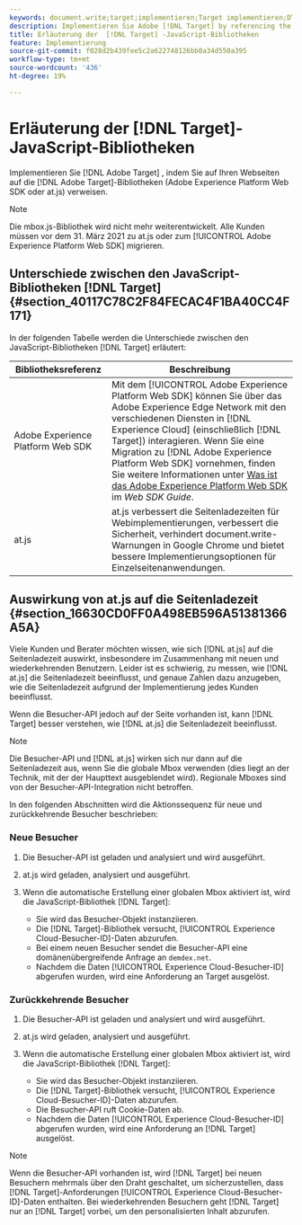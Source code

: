 ```yaml
---
keywords: document.write;target;implementieren;Target implementieren;DTM;at.js;Adobe Experience Platform Web Skd;aep Web SDK;Web SDK
description: Implementieren Sie Adobe [!DNL Target] by referencing the [!DNL Target] JavaScript-Bibliotheken auf Ihren Webseiten.
title: Erläuterung der  [!DNL Target] -JavaScript-Bibliotheken
feature: Implementierung
source-git-commit: f028d2b439fee5c2a622748126bb0a34d550a395
workflow-type: tm+mt
source-wordcount: '436'
ht-degree: 19%

---
```



# Erläuterung der [!DNL Target]-JavaScript-Bibliotheken

Implementieren Sie [!DNL Adobe Target] , indem Sie auf Ihren Webseiten auf die [!DNL Adobe Target]-Bibliotheken (Adobe Experience Platform Web SDK oder at.js) verweisen.

>[!NOTE]
>
>Die mbox.js-Bibliothek wird nicht mehr weiterentwickelt. Alle Kunden müssen vor dem 31. März 2021 zu at.js oder zum [!UICONTROL Adobe Experience Platform Web SDK] migrieren.

## Unterschiede zwischen den JavaScript-Bibliotheken [!DNL Target] {#section_40117C78C2F84FECAC4F1BA40CC4F171}

In der folgenden Tabelle werden die Unterschiede zwischen den JavaScript-Bibliotheken [!DNL Target] erläutert:

| Bibliotheksreferenz | Beschreibung |
|--- |--- |
| Adobe Experience Platform Web SDK | Mit dem [!UICONTROL Adobe Experience Platform Web SDK] können Sie über das Adobe Experience Edge Network mit den verschiedenen Diensten in [!DNL Experience Cloud] (einschließlich [!DNL Target]) interagieren. Wenn Sie eine Migration zu [!DNL Adobe Experience Platform Web SDK] vornehmen, finden Sie weitere Informationen unter [Was ist das Adobe Experience Platform Web SDK](/help/c-implementing-target/c-implementing-target-for-client-side-web/aep-web-sdk.md) im *Web SDK Guide*. |
| at.js | at.js verbessert die Seitenladezeiten für Webimplementierungen, verbessert die Sicherheit, verhindert document.write-Warnungen in Google Chrome und bietet bessere Implementierungsoptionen für Einzelseitenanwendungen. |

## Auswirkung von at.js auf die Seitenladezeit {#section_16630CD0FF0A498EB596A51381366A5A}

Viele Kunden und Berater möchten wissen, wie sich [!DNL at.js] auf die Seitenladezeit auswirkt, insbesondere im Zusammenhang mit neuen und wiederkehrenden Benutzern. Leider ist es schwierig, zu messen, wie [!DNL at.js] die Seitenladezeit beeinflusst, und genaue Zahlen dazu anzugeben, wie  die Seitenladezeit aufgrund der Implementierung jedes Kunden beeinflusst.

Wenn die Besucher-API jedoch auf der Seite vorhanden ist, kann [!DNL Target] besser verstehen, wie [!DNL at.js] die Seitenladezeit beeinflusst.

>[!NOTE]
>
>Die Besucher-API und [!DNL at.js] wirken sich nur dann auf die Seitenladezeit aus, wenn Sie die globale Mbox verwenden (dies liegt an der Technik, mit der der Haupttext ausgeblendet wird). Regionale Mboxes sind von der Besucher-API-Integration nicht betroffen.

In den folgenden Abschnitten wird die Aktionssequenz für neue und zurückkehrende Besucher beschrieben:

### Neue Besucher

1. Die Besucher-API ist geladen und analysiert und wird ausgeführt.
1. at.js wird geladen, analysiert und ausgeführt.
1. Wenn die automatische Erstellung einer globalen Mbox aktiviert ist, wird die JavaScript-Bibliothek [!DNL Target]:

   * Sie wird das Besucher-Objekt instanziieren.
   * Die [!DNL Target]-Bibliothek versucht, [!UICONTROL Experience Cloud-Besucher-ID]-Daten abzurufen.
   * Bei einem neuen Besucher sendet die Besucher-API eine domänenübergreifende Anfrage an `demdex.net`.
   * Nachdem die Daten [!UICONTROL Experience Cloud-Besucher-ID] abgerufen wurden, wird eine Anforderung an Target ausgelöst.

### Zurückkehrende Besucher

1. Die Besucher-API ist geladen und analysiert und wird ausgeführt.
1. at.js wird geladen, analysiert und ausgeführt.
1. Wenn die automatische Erstellung einer globalen Mbox aktiviert ist, wird die JavaScript-Bibliothek [!DNL Target]:

   * Sie wird das Besucher-Objekt instanziieren.
   * Die [!DNL Target]-Bibliothek versucht, [!UICONTROL Experience Cloud-Besucher-ID]-Daten abzurufen.
   * Die Besucher-API ruft Cookie-Daten ab.
   * Nachdem die Daten [!UICONTROL Experience Cloud-Besucher-ID] abgerufen wurden, wird eine Anforderung an [!DNL Target] ausgelöst.

>[!NOTE]
>
>Wenn die Besucher-API vorhanden ist, wird [!DNL Target] bei neuen Besuchern mehrmals über den Draht geschaltet, um sicherzustellen, dass [!DNL Target]-Anforderungen [!UICONTROL Experience Cloud-Besucher-ID]-Daten enthalten. Bei wiederkehrenden Besuchern geht [!DNL Target] nur an [!DNL Target] vorbei, um den personalisierten Inhalt abzurufen.
